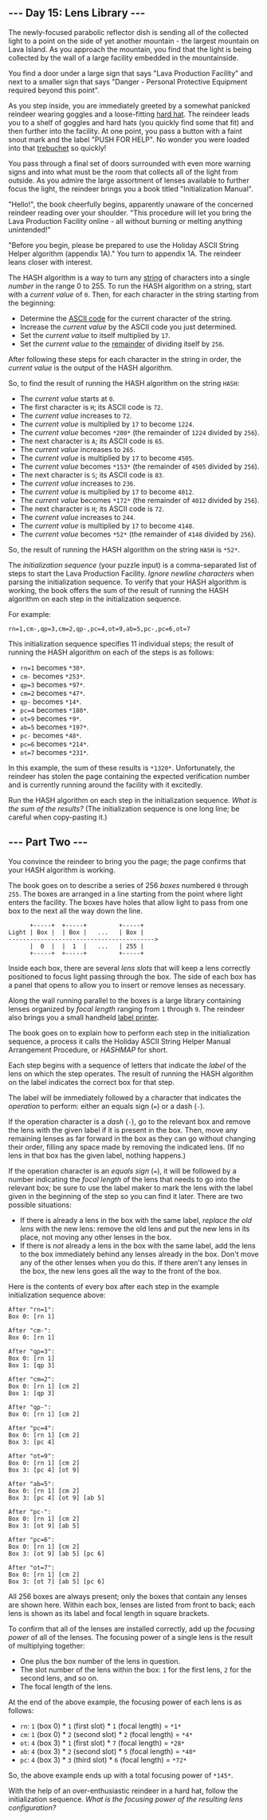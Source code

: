 ## \--- Day 15: Lens Library ---

The newly-focused parabolic reflector dish is sending all of the collected light to a point on the side of yet another mountain - the largest mountain on Lava Island. As you approach the mountain, you find that the light is being collected by the wall of a large facility embedded in the mountainside.

You find a door under a large sign that says "Lava Production Facility" and next to a smaller sign that says "Danger - Personal Protective Equipment required beyond this point".

As you step inside, you are immediately greeted by a somewhat panicked reindeer wearing goggles and a loose-fitting [hard hat](https://en.wikipedia.org/wiki/Hard_hat). The reindeer leads you to a shelf of goggles and hard hats (you quickly find some that fit) and then further into the facility. At one point, you pass a button with a faint snout mark and the label "PUSH FOR HELP". No wonder you were loaded into that [trebuchet](1) so quickly!

You pass through a final set of doors surrounded with even more warning signs and into what must be the room that collects all of the light from outside. As you admire the large assortment of lenses available to further focus the light, the reindeer brings you a book titled "Initialization Manual".

"Hello!", the book cheerfully begins, apparently unaware of the concerned reindeer reading over your shoulder. "This procedure will let you bring the Lava Production Facility online - all without burning or melting anything unintended!"

"Before you begin, please be prepared to use the Holiday ASCII String Helper algorithm (appendix 1A)." You turn to appendix 1A. The reindeer leans closer with interest.

The HASH algorithm is a way to turn any [string](<https://en.wikipedia.org/wiki/String_(computer_science)>) of characters into a single _number_ in the range 0 to 255. To run the HASH algorithm on a string, start with a _current value_ of `0`. Then, for each character in the string starting from the beginning:

-   Determine the [ASCII code](https://en.wikipedia.org/wiki/ASCII#Printable_characters) for the current character of the string.
-   Increase the _current value_ by the ASCII code you just determined.
-   Set the _current value_ to itself multiplied by `17`.
-   Set the _current value_ to the [remainder](https://en.wikipedia.org/wiki/Modulo) of dividing itself by `256`.

After following these steps for each character in the string in order, the _current value_ is the output of the HASH algorithm.

So, to find the result of running the HASH algorithm on the string `HASH`:

-   The _current value_ starts at `0`.
-   The first character is `H`; its ASCII code is `72`.
-   The _current value_ increases to `72`.
-   The _current value_ is multiplied by `17` to become `1224`.
-   The _current value_ becomes `*200*` (the remainder of `1224` divided by `256`).
-   The next character is `A`; its ASCII code is `65`.
-   The _current value_ increases to `265`.
-   The _current value_ is multiplied by `17` to become `4505`.
-   The _current value_ becomes `*153*` (the remainder of `4505` divided by `256`).
-   The next character is `S`; its ASCII code is `83`.
-   The _current value_ increases to `236`.
-   The _current value_ is multiplied by `17` to become `4012`.
-   The _current value_ becomes `*172*` (the remainder of `4012` divided by `256`).
-   The next character is `H`; its ASCII code is `72`.
-   The _current value_ increases to `244`.
-   The _current value_ is multiplied by `17` to become `4148`.
-   The _current value_ becomes `*52*` (the remainder of `4148` divided by `256`).

So, the result of running the HASH algorithm on the string `HASH` is `*52*`.

The _initialization sequence_ (your puzzle input) is a comma-separated list of steps to start the Lava Production Facility. _Ignore newline characters_ when parsing the initialization sequence. To verify that your HASH algorithm is working, the book offers the sum of the result of running the HASH algorithm on each step in the initialization sequence.

For example:

```
rn=1,cm-,qp=3,cm=2,qp-,pc=4,ot=9,ab=5,pc-,pc=6,ot=7
```

This initialization sequence specifies 11 individual steps; the result of running the HASH algorithm on each of the steps is as follows:

-   `rn=1` becomes `*30*`.
-   `cm-` becomes `*253*`.
-   `qp=3` becomes `*97*`.
-   `cm=2` becomes `*47*`.
-   `qp-` becomes `*14*`.
-   `pc=4` becomes `*180*`.
-   `ot=9` becomes `*9*`.
-   `ab=5` becomes `*197*`.
-   `pc-` becomes `*48*`.
-   `pc=6` becomes `*214*`.
-   `ot=7` becomes `*231*`.

In this example, the sum of these results is `*1320*`. Unfortunately, the reindeer has stolen the page containing the expected verification number and is currently running around the facility with it excitedly.

Run the HASH algorithm on each step in the initialization sequence. _What is the sum of the results?_ (The initialization sequence is one long line; be careful when copy-pasting it.)

## \--- Part Two ---

You convince the reindeer to bring you the page; the page confirms that your HASH algorithm is working.

The book goes on to describe a series of 256 _boxes_ numbered `0` through `255`. The boxes are arranged in a line starting from the point where light enters the facility. The boxes have holes that allow light to pass from one box to the next all the way down the line.

```
      +-----+  +-----+         +-----+
Light | Box |  | Box |   ...   | Box |
----------------------------------------->
      |  0  |  |  1  |   ...   | 255 |
      +-----+  +-----+         +-----+

```

Inside each box, there are several _lens slots_ that will keep a lens correctly positioned to focus light passing through the box. The side of each box has a panel that opens to allow you to insert or remove lenses as necessary.

Along the wall running parallel to the boxes is a large library containing lenses organized by _focal length_ ranging from `1` through `9`. The reindeer also brings you a small handheld [label printer](https://en.wikipedia.org/wiki/Label_printer).

The book goes on to explain how to perform each step in the initialization sequence, a process it calls the Holiday ASCII String Helper Manual Arrangement Procedure, or _HASHMAP_ for short.

Each step begins with a sequence of letters that indicate the _label_ of the lens on which the step operates. The result of running the HASH algorithm on the label indicates the correct box for that step.

The label will be immediately followed by a character that indicates the _operation_ to perform: either an equals sign (`=`) or a dash (`-`).

If the operation character is a _dash_ (`-`), go to the relevant box and remove the lens with the given label if it is present in the box. Then, move any remaining lenses as far forward in the box as they can go without changing their order, filling any space made by removing the indicated lens. (If no lens in that box has the given label, nothing happens.)

If the operation character is an _equals sign_ (`=`), it will be followed by a number indicating the _focal length_ of the lens that needs to go into the relevant box; be sure to use the label maker to mark the lens with the label given in the beginning of the step so you can find it later. There are two possible situations:

-   If there is already a lens in the box with the same label, _replace the old lens_ with the new lens: remove the old lens and put the new lens in its place, not moving any other lenses in the box.
-   If there is _not_ already a lens in the box with the same label, add the lens to the box immediately behind any lenses already in the box. Don't move any of the other lenses when you do this. If there aren't any lenses in the box, the new lens goes all the way to the front of the box.

Here is the contents of every box after each step in the example initialization sequence above:

```
After "rn=1":
Box 0: [rn 1]

After "cm-":
Box 0: [rn 1]

After "qp=3":
Box 0: [rn 1]
Box 1: [qp 3]

After "cm=2":
Box 0: [rn 1] [cm 2]
Box 1: [qp 3]

After "qp-":
Box 0: [rn 1] [cm 2]

After "pc=4":
Box 0: [rn 1] [cm 2]
Box 3: [pc 4]

After "ot=9":
Box 0: [rn 1] [cm 2]
Box 3: [pc 4] [ot 9]

After "ab=5":
Box 0: [rn 1] [cm 2]
Box 3: [pc 4] [ot 9] [ab 5]

After "pc-":
Box 0: [rn 1] [cm 2]
Box 3: [ot 9] [ab 5]

After "pc=6":
Box 0: [rn 1] [cm 2]
Box 3: [ot 9] [ab 5] [pc 6]

After "ot=7":
Box 0: [rn 1] [cm 2]
Box 3: [ot 7] [ab 5] [pc 6]

```

All 256 boxes are always present; only the boxes that contain any lenses are shown here. Within each box, lenses are listed from front to back; each lens is shown as its label and focal length in square brackets.

To confirm that all of the lenses are installed correctly, add up the _focusing power_ of all of the lenses. The focusing power of a single lens is the result of multiplying together:

-   One plus the box number of the lens in question.
-   The slot number of the lens within the box: `1` for the first lens, `2` for the second lens, and so on.
-   The focal length of the lens.

At the end of the above example, the focusing power of each lens is as follows:

-   `rn`: `1` (box 0) \* `1` (first slot) \* `1` (focal length) = `*1*`
-   `cm`: `1` (box 0) \* `2` (second slot) \* `2` (focal length) = `*4*`
-   `ot`: `4` (box 3) \* `1` (first slot) \* `7` (focal length) = `*28*`
-   `ab`: `4` (box 3) \* `2` (second slot) \* `5` (focal length) = `*40*`
-   `pc`: `4` (box 3) \* `3` (third slot) \* `6` (focal length) = `*72*`

So, the above example ends up with a total focusing power of `*145*`.

With the help of an over-enthusiastic reindeer in a hard hat, follow the initialization sequence. _What is the focusing power of the resulting lens configuration?_
